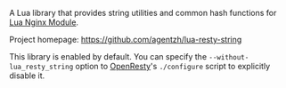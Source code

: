 <!---
    @title         Lua Resty String Library
    @creator       Yichun Zhang
    @created       2012-02-29 07:38 GMT
    @modifier      Yichun Zhang
    @modifier_link yichun-zhang
    @modified      
    @changes       1
--->

A Lua library that provides string utilities and common hash functions for [Lua Nginx Module](lua-nginx-module.html).

Project homepage: https://github.com/agentzh/lua-resty-string

This library is enabled by default. You can specify the `--without-lua_resty_string` option
to [OpenResty](openresty.html)'s `./configure` script to explicitly disable it.
